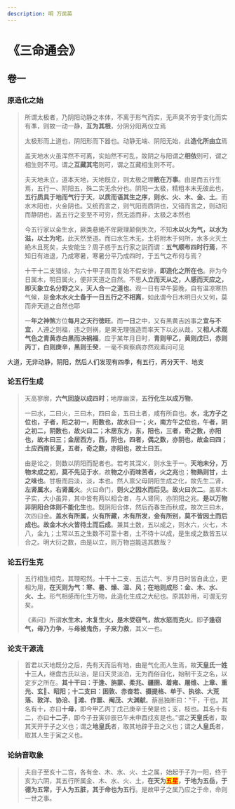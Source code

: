 ```yaml
---
description: 明 万民英
---
```


# 《三命通会》

## 卷一

### 原造化之始

> 所谓太极者，乃阴阳动静之本体，不离于形气而实，无声臭不穷于变化而实有凖，则故一动一静，**互为其根**，分阴分阳两仪立焉
>
> 太极形而上道也，阴阳形而下器也。动静无端、阴阳无始，此**造化所由立**焉
>
> 盖天地水火虽浑然不可离，实灿然不可乱，故阴之与阳谓之**相依**则可，谓之相生则不可。谓之**互藏其宅**则可，谓之互藏相生则不可。
>
> 夫天地未立，道本天地，天地旣立，则太极之理**散在万事**。由是而五行生焉，五行一、阴阳五，殊二实无余分也。阴阳一太极，精粗本末无彼此也，**五行质具于地而气行于天**，**以质而语其生之序，则水、火、木、金、土**。而水木阳也，火金阴也。又统而言之，则气阳而质阴也，又错而言之，则动阳而静阴也，盖五行之变至不可穷，然无适而非，太极之本然也
>
> 今五行家以金生水，厥类悬絶不侔厥理颠倒失次，不知**木以火为气，以水为滋，以土为宅**，此天然至道。而曰水生木无，土将附木于何所，水多火灭土絶木且死矣，夫安能生？周子惑于五行家之説而谓：**五气顺布四时行焉**，不知日有进退，乃成寒暑，寒暑分平乃成四时，于五气之布何与焉？
>
> 十干十二支错综，为六十甲子周而复始不假安排，**即造化之所在也**。非为今日属木，明日属火，便非天道之自然。不思**人立而天从之，人感而天应之，即天象立名分野之义，天人合一之道也**。观一日有早午晏晚，自有温凉寒热气候，是**金木水火土备于一日五行之不相离**，如此谓今日木明日火又何，莫而非天道之自然也耶
>
> 一**年之神煞**方位**每月之天行徳旺**。而**一日**之中，又有黑黄吉凶事之**宜与不宜**，人遵之则福，违之则祸，是果无理强造而率天下以必从哉，又**相人术观气色之青黄赤白黑而决祸福**，应于某年月日时，**青则甲乙，黄则戊巳，赤则丙丁，白则庚辛，黑则壬癸**，一毫不爽察病亦然观素问可见

大道，无非动静，阴阳，然后人们发现有四季，有五行，再分天干、地支

### 论五行生成

> 天高寥廓，**六气回旋以成四时**；地厚幽深，**五行化生以成万物**。
>
> 一曰水，二曰火，三曰木，四曰金，五曰土者，咸有所自也。**水，北方子之位也，子者，阳之初一，阳数也，故水曰一；火，南方午之位也，午者，阴之初二，阴数也，故火曰二；木居东方，东，阳也，三者，奇之数，亦阳也，故木曰三；金居西方，西，阴也，四者，偶之数，亦阴也，故金曰四；土应西南长夏，五者，奇之数，亦阳也，故土曰五**。
>
> 由是论之，则数以阴阳而配者也。若考其深义，则水生于一。**天地未分，万物未成之初，莫不先见于水**，故**物之小而味苦者，火之兆**也；**物熟则甘，土之味也**。甘极而后淡，淡，本也。然人禀父母阴阳生成之化，故先生二肾，**左肾属水，右肾属火**。火曰命门，**则火之因水而后见。故火曰次二**。盖草木子实，大小虽异，其中皆有两以相合者，与人肾同，亦阴阳之兆。**是以万物非阴阳合体则不能化生**也。既阴阳合体，然后而春生而秋成，故次三曰木，次四曰金。**盖水有所属，火有所藏，木有所发，金有所别，莫不皆因土而后成也。故金木水火皆待土而后成**。兼其土数，五以成之，则水六，火七，木八，金九；土常以五之生数不可至十者，土不待十以成，是生成之数皆五以合之。明大衍之数，由是以立，则万物岂能逃其数哉？

### 论五行生克

> 五行相生相克，其理昭然。十干十二支、五运六气、岁月日时皆自此立，更相为用，**在天则为气：寒、暑、燥、湿、风；在地则成形：金、木、水、火、土**。形气相感而化生万物，此造化生成之大纪也。原其妙用，可谓无穷矣。
>
> 《素问》所谓**水生木，木复生火，是木受窃气，故水怒而克火**。即**子逢窃气，母乃力争**，与**母被鬼伤，子来力救**，其义一也。

### 论支干源流

> 首君以天地既分之后，先有天而后有地，由是气化而人生焉，故**天皇氏一姓十三人**，继盘古氏以治，是曰天灵淡泊，无为而俗自化，始制干支之名，以定岁之所在。**其十干曰：于逢、旃蒙、柔兆、疆圉、着雍、屠维、上章、重光、玄、昭阳；十二支曰：困敦、赤奋若、摄提格、单于、执徐、大荒落、敦洋、协洽、滩、作噩、阉茂、大渊献**。蔡邕独断曰：“干，干也。其名有十，亦曰**十母**，即今甲乙丙丁戊己庚辛壬癸是也；支，枝也。其名十有二，亦曰**十二子**，即今子丑寅卯辰已午未申酉戍亥是也。”谓之**天皇氏**者，取其天开于子之义也；谓之**地皇氏**者，取其地辟于丑之义也；谓之**人皇氏**者，取其人生于寅之义也。

### 论纳音取象

> 夫自子至亥十二宫，各有金、木、水、火、土之属，始起于子为一阳，终于亥为六阴，其五行所属金、木、水、火、土，**在天为**<mark style="color:red;">**五星**</mark>**，于地为五岳，于德为五常，于人为五脏，其于命也为五行**。是故甲子之属乃应之于命，命则一世之事。



